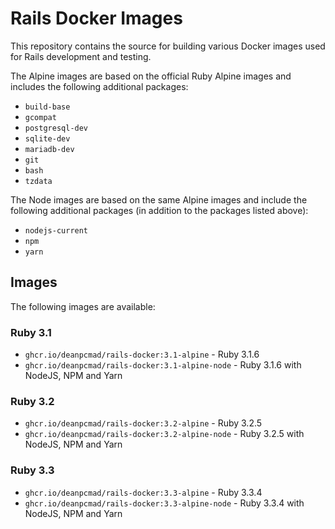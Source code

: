 # Rails Docker Images

This repository contains the source for building various Docker images used
for Rails development and testing.

The Alpine images are based on the official Ruby Alpine images and includes
the following additional packages:

- `build-base`
- `gcompat`
- `postgresql-dev`
- `sqlite-dev`
- `mariadb-dev`
- `git`
- `bash`
- `tzdata`

The Node images are based on the same Alpine images and include the following
additional packages (in addition to the packages listed above):

- `nodejs-current`
- `npm`
- `yarn`

## Images

The following images are available:

### Ruby 3.1

- `ghcr.io/deanpcmad/rails-docker:3.1-alpine` - Ruby 3.1.6
- `ghcr.io/deanpcmad/rails-docker:3.1-alpine-node` - Ruby 3.1.6 with NodeJS, NPM and Yarn

### Ruby 3.2

- `ghcr.io/deanpcmad/rails-docker:3.2-alpine` - Ruby 3.2.5
- `ghcr.io/deanpcmad/rails-docker:3.2-alpine-node` - Ruby 3.2.5 with NodeJS, NPM and Yarn

### Ruby 3.3

- `ghcr.io/deanpcmad/rails-docker:3.3-alpine` - Ruby 3.3.4
- `ghcr.io/deanpcmad/rails-docker:3.3-alpine-node` - Ruby 3.3.4 with NodeJS, NPM and Yarn
